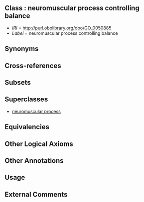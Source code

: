 
## Class : neuromuscular process controlling balance

 * *IRI* = http://purl.obolibrary.org/obo/GO_0050885
 * *Label* = neuromuscular process controlling balance

## Synonyms


## Cross-references


## Subsets


## Superclasses

 * [neuromuscular process](../../GO/05/GO_0050905.md)

## Equivalencies


## Other Logical Axioms


## Other Annotations


## Usage


## External Comments


